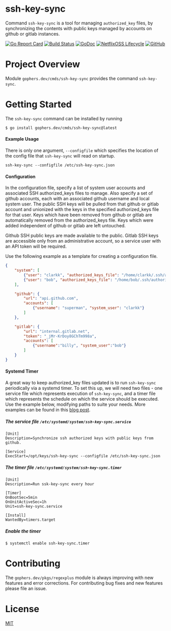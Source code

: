 ssh-key-sync
============

Command `ssh-key-sync` is a tool for managing `authorized_key` files, by synchronizing
the contents with public keys managed by accounts on github or gitlab instances.

[![Go Report Card](https://goreportcard.com/badge/gophers.dev/cmds/ssh-key-sync)](https://goreportcard.com/report/gophers.dev/cmds/ssh-key-sync)
[![Build Status](https://travis-ci.com/shoenig/ssh-key-sync.svg?branch=master)](https://travis-ci.com/shoenig/ssh-key-sync)
[![GoDoc](https://godoc.org/gophers.dev/cmds/ssh-key-sync?status.svg)](https://godoc.org/gophers.dev/cmds/ssh-key-sync)
[![NetflixOSS Lifecycle](https://img.shields.io/osslifecycle/shoenig/ssh-key-sync.svg)](OSSMETADATA)
[![GitHub](https://img.shields.io/github/license/shoenig/ssh-key-sync.svg)](LICENSE)

# Project Overview

Module `gophers.dev/cmds/ssh-key-sync` provides the command `ssh-key-sync`.

# Getting Started

The `ssh-key-sync` command can be installed by running
```
$ go install gophers.dev/cmds/ssh-key-sync@latest
```

#### Example Usage
There is only one argument, `--configfile` which specifies the location of the config file
that `ssh-key-sync` will read on startup.

```golang
ssh-key-sync --configfile /etc/ssh-key-sync.json
```

#### Configuration
In the configuration file, specify a list of system user accounts and associated SSH authorized_keys
files to manage. Also specify a set of github accounts, each with an associated github username and
local system user. The public SSH keys will be pulled from that github or gitlab account and unionized
with the keys in the specified authorized_keys file for that user. Keys which have been removed from github
or gitlab are automatically removed from the authorized_keys file. Keys which were added independent of
github or gitlab are left untouched.

Github SSH public keys are made available to the public. Gitlab SSH keys are accessible only from an
administrative account, so a service user with an API token will be required.

Use the following example as a template for creating a configuration file.

```json
{
    "system": [
        {"user": "clarkk", "authorized_keys_file": "/home/clarkk/.ssh/authorized_keys"},
        {"user": "bob", "authorized_keys_file": "/home/bob/.ssh/authorized_keys"}
    ],

    "github": {
        "url": "api.github.com",
        "accounts": [
            {"username": "superman", "system_user": "clarkk"}
        ]
    },

    "gitlab": {
        "url": "internal.gitlab.net",
        "token": "_jMr-KrDoy8GChTm998a",
        "accounts": [
            {"username":"billy", "system_user":"bob"}
        ]
    }
}
```

#### Systemd Timer
A great way to keep authorized_key files updated is to run `ssh-key-sync` periodically
via a systemd timer. To set this up, we will need two files - one service file which
represents execution of `ssh-key-sync`, and a timer file which represents the schedule
on which the service should be executed. Use the example below, modifying paths to
suite your needs. More examples can be found in this [blog post](https://jason.the-graham.com/2013/03/06/how-to-use-systemd-timers/).

##### The service file `/etc/systemd/system/ssh-key-sync.service`
```
[Unit]
Description=Synchronize ssh authorized keys with public keys from github.

[Service]
ExecStart=/opt/keys/ssh-key-sync --configfile /etc/ssh-key-sync.json
```

##### The timer file `/etc/systemd/system/ssh-key-sync.timer`
```
[Unit]
Description=Run ssk-key-sync every hour

[Timer]
OnBootSec=5min
OnUnitActiveSec=1h
Unit=ssh-key-sync.service

[Install]
WantedBy=timers.target
```

##### Enable the timer
```
$ systemctl enable ssh-key-sync.timer
```

# Contributing

The `gophers.dev/pkgs/regexplus` module is always improving with new features
and error corrections. For contributing bug fixes and new features please file an issue.

# License
[MIT](https://raw.githubusercontent.com/shoenig/ssh-key-sync/master/LICENSE)
